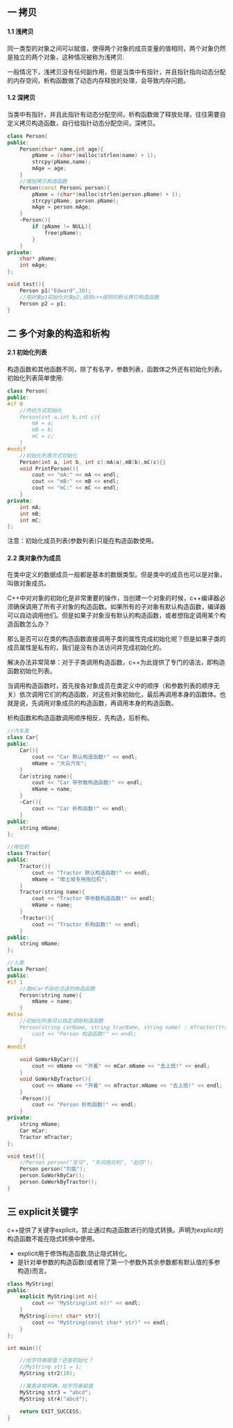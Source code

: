 ## 一 拷贝

#### 1.1 浅拷贝

同一类型的对象之间可以赋值，使得两个对象的成员变量的值相同，两个对象仍然是独立的两个对象，这种情况被称为浅拷贝.  

一般情况下，浅拷贝没有任何副作用，但是当类中有指针，并且指针指向动态分配的内存空间，析构函数做了动态内存释放的处理，会导致内存问题。  

#### 1.2 深拷贝

当类中有指针，并且此指针有动态分配空间，析构函数做了释放处理，往往需要自定义拷贝构造函数，自行给指针动态分配空间，深拷贝。  

```c++
class Person{
public:
	Person(char* name,int age){
		pName = (char*)malloc(strlen(name) + 1);
		strcpy(pName,name);
		mAge = age;
	}
	//增加拷贝构造函数
	Person(const Person& person){
		pName = (char*)malloc(strlen(person.pName) + 1);
		strcpy(pName, person.pName);
		mAge = person.mAge;
	}
	~Person(){
		if (pName != NULL){
			free(pName);
		}
	}
private:
	char* pName;
	int mAge;
};

void test(){
	Person p1("Edward",30);
	//用对象p1初始化对象p2,调用c++提供的默认拷贝构造函数
	Person p2 = p1;
}
```

## 二 多个对象的构造和析构

#### 2.1 初始化列表

构造函数和其他函数不同，除了有名字，参数列表，函数体之外还有初始化列表。初始化列表简单使用:  

```c++
class Person{
public:
#if 0
	//传统方式初始化
	Person(int a,int b,int c){
		mA = a;
		mB = b;
		mC = c;
	}
#endif
	//初始化列表方式初始化
	Person(int a, int b, int c):mA(a),mB(b),mC(c){}
	void PrintPerson(){
		cout << "mA:" << mA << endl;
		cout << "mB:" << mB << endl;
		cout << "mC:" << mC << endl;
	}
private:
	int mA;
	int mB;
	int mC;
};
```


注意：初始化成员列表(参数列表)只能在构造函数使用。

#### 2.2 类对象作为成员

在类中定义的数据成员一般都是基本的数据类型。但是类中的成员也可以是对象，叫做对象成员。  

C++中对对象的初始化是非常重要的操作，当创建一个对象的时候，c++编译器必须确保调用了所有子对象的构造函数。如果所有的子对象有默认构造函数，编译器可以自动调用他们。但是如果子对象没有默认的构造函数，或者想指定调用某个构造函数怎么办？  

那么是否可以在类的构造函数直接调用子类的属性完成初始化呢？但是如果子类的成员属性是私有的，我们是没有办法访问并完成初始化的。  

解决办法非常简单：对于子类调用构造函数，c++为此提供了专门的语法，即构造函数初始化列表。  

当调用构造函数时，首先按各对象成员在类定义中的顺序（和参数列表的顺序无关）依次调用它们的构造函数，对这些对象初始化，最后再调用本身的函数体。也就是说，先调用对象成员的构造函数，再调用本身的构造函数。  

析构函数和构造函数调用顺序相反，先构造，后析构。  

```c++
//汽车类
class Car{
public:
	Car(){
		cout << "Car 默认构造函数!" << endl;
		mName = "大众汽车";
	}
	Car(string name){
		cout << "Car 带参数构造函数!" << endl;
		mName = name;
	}
	~Car(){
		cout << "Car 析构函数!" << endl;
	}
public:
	string mName;
};

//拖拉机
class Tractor{
public:
	Tractor(){
		cout << "Tractor 默认构造函数!" << endl;
		mName = "爬土坡专用拖拉机";
	}
	Tractor(string name){
		cout << "Tractor 带参数构造函数!" << endl;
		mName = name;
	}
	~Tractor(){
		cout << "Tractor 析构函数!" << endl;
	}
public:
	string mName;
};

//人类
class Person{
public:
#if 1
	//类mCar不存在合适的构造函数
	Person(string name){
		mName = name;
	}
#else
	//初始化列表可以指定调用构造函数
	Person(string carName, string tracName, string name) : mTractor(tracName), mCar(carName), mName(name){
		cout << "Person 构造函数!" << endl;
	}
#endif
	
	void GoWorkByCar(){
		cout << mName << "开着" << mCar.mName << "去上班!" << endl;
	}
	void GoWorkByTractor(){
		cout << mName << "开着" << mTractor.mName << "去上班!" << endl;
	}
	~Person(){
		cout << "Person 析构函数!" << endl;
	}
private:
	string mName;
	Car mCar;
	Tractor mTractor;
};

void test(){
	//Person person("宝马", "东风拖拉机", "赵四");
	Person person("刘能");
	person.GoWorkByCar();
	person.GoWorkByTractor();
}
```

## 三 explicit关键字

c++提供了关键字explicit，禁止通过构造函数进行的隐式转换。声明为explicit的构造函数不能在隐式转换中使用。
- explicit用于修饰构造函数,防止隐式转化。
- 是针对单参数的构造函数(或者除了第一个参数外其余参数都有默认值的多参构造)而言。
```c++
class MyString{
public:
	explicit MyString(int n){
		cout << "MyString(int n)!" << endl;
	}
	MyString(const char* str){
		cout << "MyString(const char* str)" << endl;
	}
};

int main(){

	//给字符串赋值？还是初始化？
	//MyString str1 = 1; 
	MyString str2(10);

	//寓意非常明确，给字符串赋值
	MyString str3 = "abcd";
	MyString str4("abcd");

	return EXIT_SUCCESS;
}
```